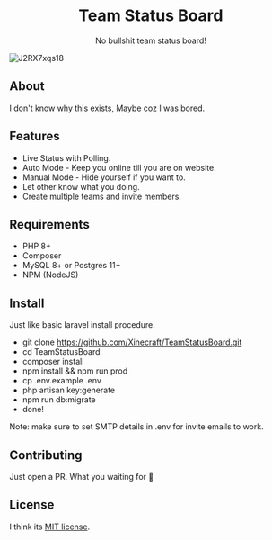 <h1 align="center">Team Status Board</h1>
<p align="center">No bullshit team status board!</p>

![J2RX7xqs18](https://user-images.githubusercontent.com/3089863/122630657-05e55000-d0e3-11eb-9cf6-24d37cb4dfa9.gif)


## About

I don't know why this exists, Maybe coz I was bored.

## Features
- Live Status with Polling.
- Auto Mode - Keep you online till you are on website.
- Manual Mode - Hide yourself if you want to.
- Let other know what you doing.
- Create multiple teams and invite members.

## Requirements
- PHP 8+
- Composer
- MySQL 8+ or Postgres 11+
- NPM (NodeJS)

## Install
Just like basic laravel install procedure.

- git clone https://github.com/Xinecraft/TeamStatusBoard.git
- cd TeamStatusBoard
- composer install
- npm install && npm run prod
- cp .env.example .env
- php artisan key:generate
- npm run db:migrate
- done!

Note: make sure to set SMTP details in .env for invite emails to work.


## Contributing

Just open a PR. What you waiting for 🤔

## License

I think its [MIT license](https://opensource.org/licenses/MIT).
